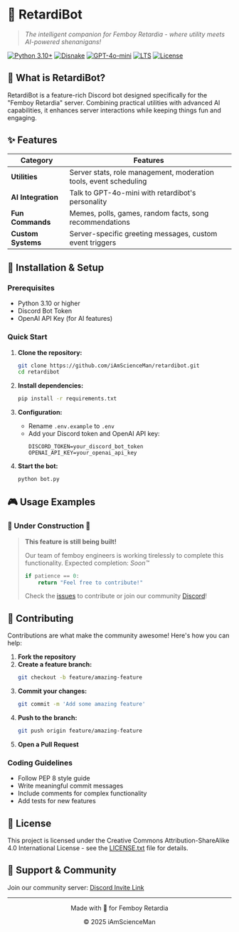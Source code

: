﻿# 🤖 RetardiBot

> *The intelligent companion for Femboy Retardia - where utility meets AI-powered shenanigans!*

[![Python 3.10+](https://img.shields.io/badge/python-3.10+-blue.svg)](https://www.python.org/downloads/)
[![Disnake](https://img.shields.io/badge/discord-disnake-blue.svg)](https://docs.disnake.dev/)
[![GPT-4o-mini](https://img.shields.io/badge/AI-GPT--4o--mini-green.svg)](https://platform.openai.com/docs/models/gpt-4o-mini)
[![LTS](https://img.shields.io/badge/maintenance-LTS-green.svg)](https://github.com/iAmScienceMan/retardibot)
[![License](https://img.shields.io/badge/license-AGPLv3-lightgrey.svg)](LICENSE.txt)

## 🌟 What is RetardiBot?

RetardiBot is a feature-rich Discord bot designed specifically for the "Femboy Retardia" server. Combining practical utilities with advanced AI capabilities, it enhances server interactions while keeping things fun and engaging.

## ✨ Features

| Category | Features |
|----------|----------|
| **Utilities** | Server stats, role management, moderation tools, event scheduling |
| **AI Integration** | Talk to GPT-4o-mini with retardibot's personality  |
| **Fun Commands** | Memes, polls, games, random facts, song recommendations |
| **Custom Systems** | Server-specific greeting messages, custom event triggers |

## 🔧 Installation & Setup

### Prerequisites
- Python 3.10 or higher
- Discord Bot Token
- OpenAI API Key (for AI features)

### Quick Start

1. **Clone the repository:**
   ```bash
   git clone https://github.com/iAmScienceMan/retardibot.git
   cd retardibot
   ```

2. **Install dependencies:**
   ```bash
   pip install -r requirements.txt
   ```

3. **Configuration:**
   - Rename `.env.example` to `.env`
   - Add your Discord token and OpenAI API key:
     ```
     DISCORD_TOKEN=your_discord_bot_token
     OPENAI_API_KEY=your_openai_api_key
     ```

4. **Start the bot:**
   ```bash
   python bot.py
   ```

## 🎮 Usage Examples

### 🚧 Under Construction 🚧

> **This feature is still being built!** 
> 
> Our team of femboy engineers is working tirelessly to complete this functionality. Expected completion: *Soon™*
> 
> ```py
> if patience == 0:
>     return "Feel free to contribute!"
> ```
> 
> Check the [issues](https://github.com/iAmScienceMan/retardibot/issues) to contribute or join our community [Discord](https://discord.gg/4SYqgGVP2s)!

## 🤝 Contributing

Contributions are what make the community awesome! Here's how you can help:

1. **Fork the repository**
2. **Create a feature branch:**
   ```bash
   git checkout -b feature/amazing-feature
   ```
3. **Commit your changes:**
   ```bash
   git commit -m 'Add some amazing feature'
   ```
4. **Push to the branch:**
   ```bash
   git push origin feature/amazing-feature
   ```
5. **Open a Pull Request**

### Coding Guidelines
- Follow PEP 8 style guide
- Write meaningful commit messages
- Include comments for complex functionality
- Add tests for new features

## 📜 License

This project is licensed under the Creative Commons Attribution-ShareAlike 4.0 International License - see the [LICENSE.txt](LICENSE.txt) file for details.

## 🚀 Support & Community

Join our community server: [Discord Invite Link](https://discord.gg/bM5dKU8Qk9)

---

<p align="center">Made with 💖 for Femboy Retardia</p>
<p align="center">© 2025 iAmScienceMan</p>
